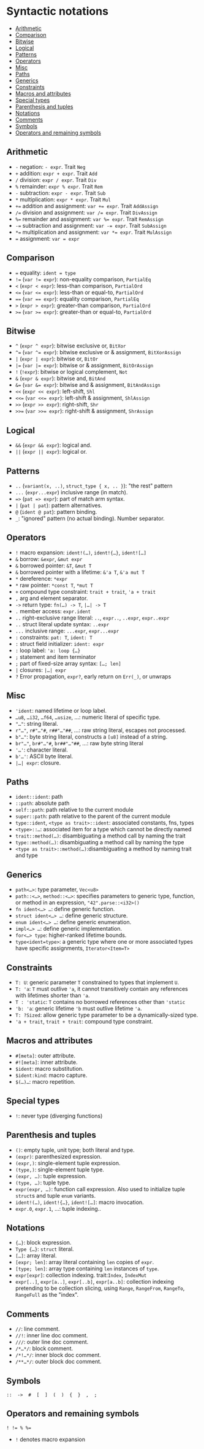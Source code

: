 # Syntactic notations

<!-- TOC -->

- [Arithmetic](#arithmetic)
- [Comparison](#comparison)
- [Bitwise](#bitwise)
- [Logical](#logical)
- [Patterns](#patterns)
- [Operators](#operators)
- [Misc](#misc)
- [Paths](#paths)
- [Generics](#generics)
- [Constraints](#constraints)
- [Macros and attributes](#macros-and-attributes)
- [Special types](#special-types)
- [Parenthesis and tuples](#parenthesis-and-tuples)
- [Notations](#notations)
- [Comments](#comments)
- [Symbols](#symbols)
- [Operators and remaining symbols](#operators-and-remaining-symbols)

<!-- /TOC -->


## Arithmetic
- `-`  negation: `- expr`. Trait `Neg`
- `+`  addition: `expr + expr`. Trait `Add`
- `/`  division: `expr / expr`. Trait `Div`
- `%`  remainder: `expr % expr`. Trait `Rem`
- `-`  subtraction: `expr - expr`. Trait `Sub`
- `*`  multiplication: `expr * expr`. Trait `Mul`
- `+=` addition and assignment: `var += expr`. Trait `AddAssign`
- `/=` division and assignment: `var /= expr`. Trait `DivAssign`
- `%=` remainder and assignment: `var %= expr`. Trait `RemAssign`
- `-=` subtraction and assignment: `var -= expr`. Trait `SubAssign`
- `*=` multiplication and assignment: `var *= expr`. Trait `MulAssign`
- `=`  assignment: `var = expr`

## Comparison
- `=` equality: `ident = type`
- `!=` (`var != expr`): non-equality comparison, `PartialEq`
- `<` (`expr < expr`): less-than comparison, `PartialOrd`
- `<=` (`var <= expr`): less-than or equal-to, `PartialOrd`
- `==` (`var == expr`): equality comparison, `PartialEq`
- `>` (`expr > expr`): greater-than comparison, `PartialOrd`
- `>=` (`var >= expr`): greater-than or equal-to, `PartialOrd`

## Bitwise
* `^` (`expr ^ expr`): bitwise exclusive or, `BitXor`
* `^=` (`var ^= expr`): bitwise exclusive or & assignment, `BitXorAssign`
* `|` (`expr | expr`): bitwise or, `BitOr`
* `|=` (`var |= expr`): bitwise or & assignment, `BitOrAssign`
* `!` (`!expr`): bitwise or logical complement,  `Not`
* `&` (`expr & expr`): bitwise and, `BitAnd`
* `&=` (`var &= expr`): bitwise and & assignment, `BitAndAssign`
* `<<` (`expr << expr`): left-shift, `Shl`
* `<<=` (`var <<= expr`): left-shift & assignment, `ShlAssign`
* `>>` (`expr >> expr`): right-shift, `Shr`
* `>>=` (`var >>= expr`): right-shift & assignment, `ShrAssign`

## Logical
* `&&` (`expr && expr`): logical and.
* `||` (`expr || expr`): logical or.


## Patterns
* `..` (`variant(x, ..)`, `struct_type { x, .. }`): "the rest" pattern
* `...` (`expr...expr`) inclusive range (in match).
* `=>` (`pat => expr`): part of match arm syntax.
* `|` (`pat | pat`): pattern alternatives.
* `@` (`ident @ pat`): pattern binding.
* `_`: "ignored" pattern (no actual binding). Number separator.


## Operators
- `!` macro expansion: `ident!(…)`, `ident!{…}`, `ident![…]`
- `&` borrow: `&expr`, `&mut expr`
- `&` borrowed pointer: `&T`, `&mut T`
- `&` borrowed pointer with a lifetime: `&'a T`, `&'a mut T`
- `*` dereference: `*expr`
- `*` raw pointer: `*const T`, `*mut T`
- `+` compound type constraint: `trait + trait`, `'a + trait`
- `,` arg and element separator.
- `->` return type: `fn(…) -> T`, `|…| -> T`
- `.` member access: `expr.ident`
- `..` right-exclusive range literal: `..`, `expr..`, `..expr`, `expr..expr`
- `..` struct literal update syntax: `..expr`
- `...` inclusive range: `...expr`, `expr...expr`
- `:` constraints: `pat: T`, `ident: T`
- `:` struct field initializer: `ident: expr`
- `:` loop label: `'a: loop {…}`
- `;` statement and item terminator
- `;` part of fixed-size array syntax: `[…; len]`
- `|` closures: `|…| expr`
- `?` Error propagation, `expr?`, early return on `Err(_)`, or unwraps


## Misc
* `'ident`: named lifetime or loop label.
* `…u8`, `…i32`, `…f64`, `…usize`, …: numeric literal of specific type.
* `"…"`: string literal.
* `r"…"`, `r#"…"#`, `r##"…"##`, …: raw string literal, escapes not processed.
* `b"…"`: byte string literal, constructs a `[u8]` instead of a string.
* `br"…"`, `br#"…"#`, `br##"…"##`, …: raw byte string literal
* `'…'`: character literal.
* `b'…'`: ASCII byte literal.
* `|…| expr`: closure.


## Paths
* `ident::ident`: path
* `::path`: absolute path
* `self::path`: path relative to the current module
* `super::path`: path relative to the parent of the current module
* `type::ident`, `<type as trait>::ident`: associated constants, fns, types
* `<type>::…`: associated item for a type which cannot be directly named
* `trait::method(…)`: disambiguating a method call by naming the trait
* `type::method(…)`: disambiguating a method call by naming the type
* `<type as trait>::method(…)`:disambiguating a method by naming trait and type


## Generics
* `path<…>`: type parameter, `Vec<u8>`
* `path::<…>`, `method::<…>`: specifies parameters to generic type, function, or method in an expression, `"42".parse::<i32>()`
* `fn ident<…> …`: define generic function.
* `struct ident<…> …`: define generic structure.
* `enum ident<…> …`: define generic enumeration.
* `impl<…> …`: define generic implementation.
* `for<…> type`: higher-ranked lifetime bounds.
* `type<ident=type>`: a generic type where one or more associated types have specific assignments, `Iterator<Item=T>`


## Constraints
* `T: U`: generic parameter `T` constrained to types that implement `U`.
* `T: 'a`: `T` must outlive `'a`, it cannot transitively contain any references with lifetimes shorter than `'a`.
* `T : 'static`: `T` contains no borrowed references other than `'static`
* `'b: 'a`: generic lifetime `'b` must outlive lifetime `'a`.
* `T: ?Sized`: allow generic type parameter to be a dynamically-sized type.
* `'a + trait`, `trait + trait`: compound type constraint.


## Macros and attributes
* `#[meta]`: outer attribute.
* `#![meta]`: inner attribute.
* `$ident`: macro substitution.
* `$ident:kind`: macro capture.
* `$(…)…`: macro repetition.


## Special types
* `!`: never type (diverging functions)


## Parenthesis and tuples
* `()`: empty tuple, unit type; both literal and type.
* `(expr)`: parenthesized expression.
* `(expr,)`: single-element tuple expression.
* `(type,)`: single-element tuple type.
* `(expr, …)`: tuple expression.
* `(type, …)`: tuple type.
* `expr(expr, …)`: function call expression. Also used to initialize tuple `struct`s and tuple `enum` variants.
* `ident!(…)`, `ident!{…}`, `ident![…]`: macro invocation.
* `expr.0`, `expr.1`, …: tuple indexing..


## Notations
* `{…}`: block expression.
* `Type {…}`: `struct` literal.
* `[…]`: array literal.
* `[expr; len]`: array literal containing `len` copies of `expr`.
* `[type; len]`: array type containing `len` instances of `type`.
* `expr[expr]`: collection indexing. trait:`Index`, `IndexMut`
* `expr[..]`, `expr[a..]`, `expr[..b]`, `expr[a..b]`: collection indexing pretending to be collection slicing, using `Range`, `RangeFrom`, `RangeTo`, `RangeFull` as the "index".


## Comments
* `//`: line comment.
* `//!`: inner line doc comment.
* `///`: outer line doc comment.
* `/*…*/`: block comment.
* `/*!…*/`: inner block doc comment.
* `/**…*/`: outer block doc comment.


## Symbols

```
::  ->  #  [  ]  (  )  {  }  ,  ;
```

## Operators and remaining symbols

```
! != % %=
```

- `!` denotes macro expansion

